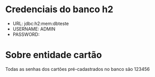 # Credenciais do banco h2

  - URL: jdbc:h2:mem:dbteste
  - USERNAME: ADMIN
  - PASSWORD:

# Sobre entidade cartão

  Todas as senhas dos cartões pré-cadastrados no banco são 123456
